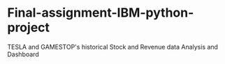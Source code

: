 # Final-assignment-IBM-python-project
TESLA and GAMESTOP's historical Stock and Revenue data Analysis and Dashboard
